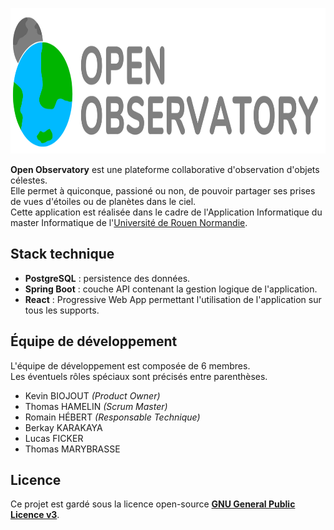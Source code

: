 <p align="center">
  <img width="833" height="233" 
src="https://raw.githubusercontent.com/OpenObservatoryTeam/assets/main/logo_gray.svg">
</p>

**Open Observatory** est une plateforme collaborative d'observation d'objets célestes.  
Elle permet à quiconque, passioné ou non, de pouvoir partager ses prises de vues d'étoiles ou de planètes dans le ciel.  
Cette application est réalisée dans le cadre de l'Application Informatique du master Informatique de l'[Université de Rouen Normandie](https://www.univ-rouen.fr).

## Stack technique

- **PostgreSQL** : persistence des données.
- **Spring Boot** : couche API contenant la gestion logique de l'application.
- **React** : Progressive Web App permettant l'utilisation de l'application sur tous les supports.

## Équipe de développement

L'équipe de développement est composée de 6 membres.  
Les éventuels rôles spéciaux sont précisés entre parenthèses.

- Kevin BIOJOUT *(Product Owner)*
- Thomas HAMELIN *(Scrum Master)*
- Romain HÉBERT *(Responsable Technique)*
- Berkay KARAKAYA
- Lucas FICKER
- Thomas MARYBRASSE

## Licence

Ce projet est gardé sous la licence open-source **[GNU General Public 
Licence v3](LICENSE)**.
